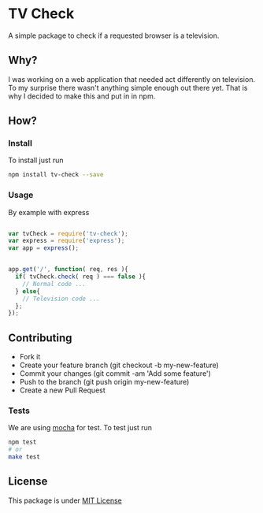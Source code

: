 # TV Check

A simple package to check if a requested browser is a television.

## Why?
I was working on a web application that needed act differently on television.
To my surprise there wasn't anything simple enough out there yet. That is why I decided to make this and put in in npm.


## How?

### Install

To install just run

```bash
npm install tv-check --save
```

### Usage

By example with express

```javascript

var tvCheck = require('tv-check');
var express = require('express');
var app = express();


app.get('/', function( req, res ){
  if( tvCheck.check( req ) === false ){
    // Normal code ...
  } else{
  	// Television code ...
  };
});

```

## Contributing

- Fork it
- Create your feature branch (git checkout -b my-new-feature)
- Commit your changes (git commit -am 'Add some feature')
- Push to the branch (git push origin my-new-feature)
- Create a new Pull Request

### Tests

We are using [mocha](http://mochajs.org/) for test.
To test just run 

```bash
npm test
# or 
make test
```


## License

This package is under [MIT License](https://github.com/RamonGebben/tv_check/blob/master/LICENSE)
